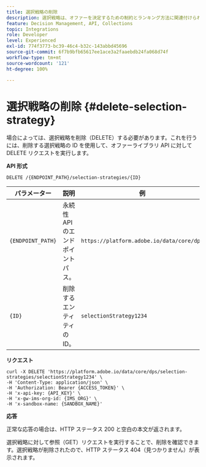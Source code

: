 ```yaml
---
title: 選択戦略の削除
description: 選択戦略は、オファーを決定するための制約とランキング方法に関連付けられたコレクションで構成されます。
feature: Decision Management, API, Collections
topic: Integrations
role: Developer
level: Experienced
exl-id: 774f3773-bc39-46c4-b32c-143abbd45696
source-git-commit: 6f7b9bfb65617ee1ace3a2faaebdb24fa068d74f
workflow-type: tm+mt
source-wordcount: '121'
ht-degree: 100%

---
```


# 選択戦略の削除 {#delete-selection-strategy}

場合によっては、選択戦略を削除（DELETE）する必要があります。これを行うには、削除する選択戦略の ID を使用して、オファーライブラリ API に対して DELETE リクエストを実行します。

**API 形式**

```http
DELETE /{ENDPOINT_PATH}/selection-strategies/{ID}
```

| パラメーター | 説明 | 例 |
| --------- | ----------- | ------- |
| `{ENDPOINT_PATH}` | 永続性 API のエンドポイントパス。 | `https://platform.adobe.io/data/core/dps` |
| `{ID}` | 削除するエンティティの ID。 | `selectionStrategy1234` |

**リクエスト**

```shell
curl -X DELETE 'https://platform.adobe.io/data/core/dps/selection-strategies/selectionStrategy1234' \
-H 'Content-Type: application/json' \
-H 'Authorization: Bearer {ACCESS_TOKEN}' \
-H 'x-api-key: {API_KEY}' \
-H 'x-gw-ims-org-id: {IMS_ORG}' \
-H 'x-sandbox-name: {SANDBOX_NAME}'
```

**応答**

正常な応答の場合は、HTTP ステータス 200 と空白の本文が返されます。

選択戦略に対して参照（GET）リクエストを実行することで、削除を確認できます。選択戦略が削除されたので、HTTP ステータス 404（見つかりません）が表示されます。
